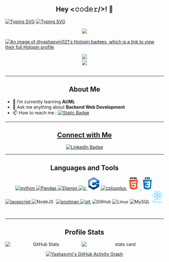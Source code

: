 <h2 align='center'>Hey <𝚌𝚘𝚍𝚎𝚛/>! 👋</h2>

[![Typing SVG](https://readme-typing-svg.herokuapp.com/?font=Fira+Code&size=50&pause=13000&center=true&vCenter=true&multiline=true&width=1000&height=100&lines=I%27m+Yashasvini+Sharma)](https://git.io/typing-svg)
[![Typing SVG](https://readme-typing-svg.demolab.com?font=Comfortaa&size=70&pause=50&color=18b8d0&center=true&vCenter=true&width=2000&height=200&lines=Backend+Developer;Competitive+Programmer;Open+Source+Contributor;AI/ML+Developer)](https://git.io/typing-svg)



<div id="header" align="center">
  <img src="https://media.giphy.com/media/UVG0BN8TOMKkPOJS6e/giphy.gif" width="100"/>
</div>



[![An image of @yashasvini121's Holopin badges, which is a link to view their full Holopin profile](https://holopin.me/yashasvini121)](https://holopin.io/@yashasvini121)


<div id="header" align="center">
  <img src="https://media.giphy.com/media/hqU2KkjW5bE2v2Z7Q2/giphy.gif" width="100"/>
</div>

<div align="center">
<img src="http://github-profile-summary-cards.vercel.app/api/cards/profile-details?username=yashasvini121&theme=tokyonight"/><br />
</div>
<br>

---

<div align="center">
  <h2 align="center"> About Me</h2>
<div align="left">

- 🌱 I’m currently learning **AI/ML** 
  <br>
- 💬 Ask me anything about **Backend Web Development**
    <br>
- 📫 How to reach me : <a href="https://www.linkedin.com/in/yashasvini121"> ![Static Badge](https://img.shields.io/badge/yashasvini121-blue?logo=linkedin&logoColor=white&link=www.linkedin.com%2Fin%2Fpranav-barthwal-b1a3631ba%2F)
  </div>


---

<h2 align="center">Connect with Me</h2>
<p align="left">

  <div id="badges" align="center">
  <a href="https://www.linkedin.com/in/pranav-barthwal-b1a3631ba/">
    <img src="https://img.shields.io/badge/LinkedIn-blue?style=for-the-badge&logo=linkedin&logoColor=white" alt="LinkedIn Badge"/>
  </a>
</div>
</p>

---

<h2 align="center">Languages and Tools</h2>
<p align="left"> 

          
<a href="https://www.python.org" target="_blank" rel="noreferrer"> <img src="https://cdn.jsdelivr.net/gh/devicons/devicon/icons/python/python-original.svg" alt="python" width="40" height="40"/> </a>
<a href="https://pandas.pydata.org/" target="_blank" rel="noreferrer"> <img src="https://cdn.jsdelivr.net/gh/devicons/devicon/icons/pandas/pandas-original-wordmark.svg" alt="Pandas" width="40" height="40"/> </a>
<a href="https://www.djangoproject.com/" target="_blank" rel="noreferrer"> <img src="https://cdn.jsdelivr.net/gh/devicons/devicon/icons/django/django-plain.svg" alt="Django" width="40" height="40"/> </a>
<a href="https://www.cprogramming.com/" target="_blank" rel="noreferrer"> <img src="https://cdn.jsdelivr.net/gh/devicons/devicon/icons/c/c-original.svg" alt="c" width="40" height="40"/> </a> 
<a href="https://www.w3schools.com/cpp/" target="_blank" rel="noreferrer"> <img src="https://raw.githubusercontent.com/devicons/devicon/master/icons/cplusplus/cplusplus-original.svg" alt="cplusplus" width="40" height="40"/> </a> 
<a href="https://www.java.com/en/" target="_blank" rel="noreferrer"> <img src="https://cdn.jsdelivr.net/gh/devicons/devicon/icons/java/java-original.svg" alt="cplusplus" width="40" height="40"/> </a> 
<a href="https://www.w3.org/html/" target="_blank" rel="noreferrer"> <img src="https://raw.githubusercontent.com/devicons/devicon/master/icons/html5/html5-original-wordmark.svg" alt="html5" width="40" height="40"/> </a> 
<a href="https://www.w3schools.com/css/" target="_blank" rel="noreferrer"> <img src="https://raw.githubusercontent.com/devicons/devicon/master/icons/css3/css3-original-wordmark.svg" alt="css3" width="40" height="40"/> </a> 
<a href="https://developer.mozilla.org/en-US/docs/Web/JavaScript" target="_blank" rel="noreferrer"> <img src="https://cdn.jsdelivr.net/gh/devicons/devicon/icons/javascript/javascript-original.svg" alt="javascript" width="40" height="40"/> </a>
<img src="https://github.com/pradeeptosarkar/devicon/blob/master/icons/nodejs/nodejs-original.svg" title="NodeJS" alt="NodeJS" width="40" height="40"/>&nbsp;
<a href="https://postman.com" target="_blank" rel="noreferrer"> <img src="https://www.vectorlogo.zone/logos/getpostman/getpostman-icon.svg" alt="postman" width="40" height="40"/> </a>
<a href="https://git-scm.com/" target="_blank" rel="noreferrer"> <img src="https://www.vectorlogo.zone/logos/git-scm/git-scm-icon.svg" alt="git" width="40" height="40"/> </a>
<img style="border-radius : 10px"  src="https://seeklogo.com/images/G/github-logo-2E3852456C-seeklogo.com.png" title="GitHub" alt="GitHub" width="40" height="40"/>
<img src="https://cdn.jsdelivr.net/gh/devicons/devicon/icons/linux/linux-original.svg" title="Linux" alt="Linux" width="40" height="40"/>
<img src="https://cdn.jsdelivr.net/gh/devicons/devicon/icons/mysql/mysql-original.svg" title="MySQL" alt="MySQL" width="40" height="40"/>
<a href="https://reactjs.org/" target="_blank" rel="noreferrer"> <img src="https://raw.githubusercontent.com/devicons/devicon/master/icons/react/react-original-wordmark.svg" alt="react" width="40" height="40"/> </a>
          
</p>
<br> 

---

<h2 align="center">Profile Stats</h2>


<div style="display: flex;">
    <img src="https://github-readme-stats.vercel.app/api?username=yashasvini121&show_icons=true&theme=tokyonight" alt="GitHub Stats" width="350">
  <img alt= "stats card"  width="375" src="https://github-readme-streak-stats.herokuapp.com/?user=yashasvini121&theme=tokyonight&hide_border=false&stroke=0000"/>
</div>

[![Yashasvini's GitHub Activity Graph](https://github-readme-activity-graph.vercel.app/graph?username=yashasvini121&theme=react-dark)](https://github.com/ashutosh00710/github-readme-activity-graph)



</div>
